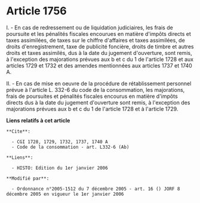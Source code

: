 # Article 1756

I. - En cas de redressement ou de liquidation judiciaires, les frais de poursuite et les pénalités fiscales encourues en
matière d'impôts directs et taxes assimilées, de taxes sur le chiffre d'affaires et taxes assimilées, de droits
d'enregistrement, taxe de publicité foncière, droits de timbre et autres droits et taxes assimilés, dus à la date du jugement
d'ouverture, sont remis, à l'exception des majorations prévues aux b et c du 1 de l'article 1728 et aux articles 1729 et 1732
et des amendes mentionnées aux articles 1737 et 1740 A.

II. - En cas de mise en oeuvre de la procédure de rétablissement personnel prévue à l'article L. 332-6 du code de la
consommation, les majorations, frais de poursuites et pénalités fiscales encourus en matière d'impôts directs dus à la date
du jugement d'ouverture sont remis, à l'exception des majorations prévues aux b et c du 1 de l'article 1728 et à l'article
1729.

**Liens relatifs à cet article**

	**Cite**:

	  - CGI 1728, 1729, 1732, 1737, 1740 A
	  - Code de la consommation - art. L332-6 (Ab)

	**Liens**:

	  - HISTO: Edition du 1er janvier 2006

	**Modifié par**:

	  - Ordonnance n°2005-1512 du 7 décembre 2005 - art. 16 () JORF 8 décembre 2005 en vigueur le 1er janvier 2006
